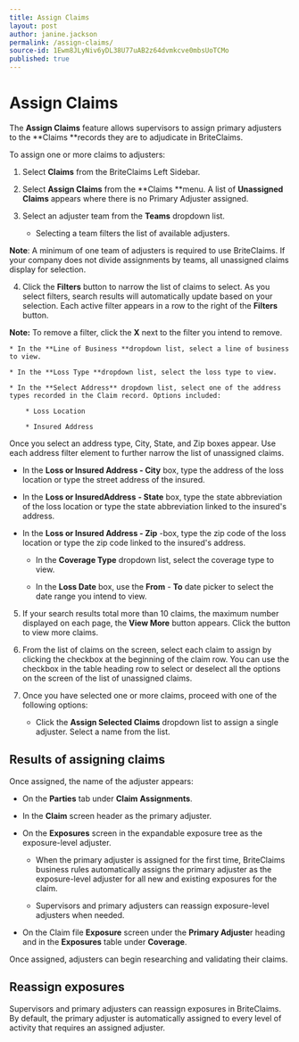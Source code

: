 ```yaml
---
title: Assign Claims
layout: post
author: janine.jackson
permalink: /assign-claims/
source-id: 1Ewm8JLyNiv6yDL38U77uAB2z64dvmkcve0mbsUoTCMo
published: true
---
```

# Assign Claims

The **Assign Claims** feature allows supervisors to assign primary adjusters to the **Claims **records they are to adjudicate in BriteClaims. 

To assign one or more claims to adjusters:

1. Select **Claims** from the BriteClaims  Left Sidebar.

2. Select **Assign Claims** from the **Claims **menu. A list of **Unassigned Claims** appears where there is no Primary Adjuster assigned. 

3. Select an adjuster team from the **Teams** dropdown list. 

    * Selecting a team filters the list of available adjusters. **Note**:  A minimum of one team of adjusters is required to use BriteClaims. If your company does not divide assignments by teams, all unassigned claims display for selection.

4. Click the **Filters** button to narrow the list of claims to select. As you select filters, search results will automatically update based on your selection. Each active filter appears in a row to the right of the  **Filters** button. **Note:** To remove a filter, click the **X** next to the filter you intend to remove. 

    * In the **Line of Business **dropdown list, select a line of business to view. 

    * In the **Loss Type **dropdown list, select the loss type to view. 

    * In the **Select Address** dropdown list, select one of the address types recorded in the Claim record. Options included:

        * Loss Location

        * Insured Address

Once you select an address type, City, State, and Zip boxes appear. Use each address filter element to further narrow the list of unassigned claims. 

* In the **Loss or  Insured Address - City** box, type the address of the loss location or type the street address of the insured. 

* In the **Loss or InsuredAddress** **- State** box, type the state abbreviation of the loss location or type the state abbreviation linked to the insured's address.

* In the **Loss or Insured Address - Zip** -box, type the zip code of the loss location or type the zip code linked to the insured's address. 	

    * In the **Coverage Type** dropdown list, select the coverage type to view.

    * In the **Loss Date** box, use the **From** - **To** date picker to select the date range you intend to view.

5. If your search results total more than 10 claims, the maximum number displayed on each page, the **View More** button appears. Click the button to view more claims. 

6. From the list of claims on the screen, select each claim to assign by clicking the checkbox at the beginning of the claim row. You can use the checkbox in the table heading row to select or deselect all the options on the screen of  the list of unassigned claims. 

7. Once you have selected one or more claims, proceed with one of the following options:

    * Click the **Assign Selected Claims** dropdown list to assign a single adjuster. Select a name from the list.

## Results of assigning claims

Once assigned, the name of the adjuster appears:

* On the **Parties** tab under **Claim** **Assignments**.

* In the **Claim** screen header as the primary adjuster.

* On the **Exposures** screen in the expandable exposure tree as the exposure-level adjuster.

    * When the primary adjuster is assigned for the first time, BriteClaims business rules automatically assigns the primary adjuster as the exposure-level adjuster for all new and existing exposures for the claim.

    * Supervisors and primary adjusters can reassign exposure-level adjusters when needed. 

*  On the Claim file **Exposure** screen under the **Primary Adjuste**r heading and in the **Exposures** table under **Coverage**. 

Once assigned, adjusters can begin researching and validating their claims. 

## Reassign exposures

Supervisors and primary adjusters can reassign exposures in BriteClaims. By default, the primary adjuster is automatically assigned to every level of activity that requires an assigned adjuster. 


